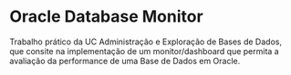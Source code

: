 # Oracle Database Monitor

Trabalho prático da UC Administração e Exploração de Bases de Dados, que consite na implementação 
de um monitor/dashboard que permita a avaliação da performance de uma Base de Dados em Oracle.
